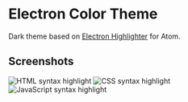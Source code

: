 # Electron Color Theme

Dark theme based on [Electron Highlighter](https://github.com/mikemcbride/electron-highlighter-syntax) for Atom.

## Screenshots

![HTML syntax highlight](https://github.com/kcmr/electron-theme-vscode/raw/master/images/electron-theme-html.png)
![CSS syntax highlight](https://github.com/kcmr/electron-theme-vscode/raw/master/images/electron-theme-css.png)
![JavaScript syntax highlight](https://github.com/kcmr/electron-theme-vscode/raw/master/images/electron-theme-js.png)
